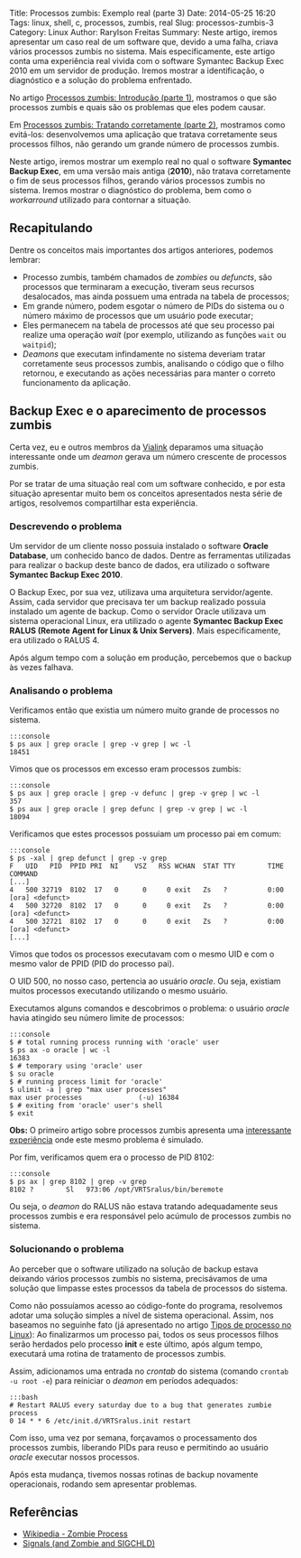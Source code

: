 Title: Processos zumbis: Exemplo real (parte 3)
Date: 2014-05-25 16:20
Tags: linux, shell, c, processos, zumbis, real
Slug: processos-zumbis-3
Category: Linux
Author: Rarylson Freitas
Summary: Neste artigo, iremos apresentar um caso real de um software que, devido a uma falha, criava vários processos zumbis no sistema. Mais especificamente, este artigo conta uma experiência real vivida com o software Symantec Backup Exec 2010 em um servidor de produção. Iremos mostrar a identificação, o diagnóstico e a solução do problema enfrentado. 

No artigo [Processos zumbis: Introdução (parte 1)]({filename}processos-zumbis.md), mostramos o que são processos zumbis e quais são os problemas que eles podem causar.

Em [Processos zumbis: Tratando corretamente (parte 2)]({filename}processos-zumbis-2.md), mostramos como evitá-los: desenvolvemos uma aplicação que tratava corretamente seus processos filhos, não gerando um grande número de processos zumbis.

Neste artigo, iremos mostrar um exemplo real no qual o software **Symantec Backup Exec**, em uma versão mais antiga (**2010**), não tratava corretamente o fim de seus processos filhos, gerando vários processos zumbis no sistema. Iremos mostrar o diagnóstico do problema, bem como o _workarround_ utilizado para contornar a situação.

Recapitulando
-------------

Dentre os conceitos mais importantes dos artigos anteriores, podemos lembrar:

- Processo zumbis, também chamados de _zombies_ ou _defuncts_, são processos que terminaram a execução, tiveram seus recursos desalocados, mas ainda possuem uma entrada na tabela de processos;
- Em grande número, podem esgotar o número de PIDs do sistema ou o número máximo de processos que um usuário pode executar;
- Eles permanecem na tabela de processos até que seu processo pai realize uma operação _wait_ (por exemplo, utilizando as funções `wait` ou `waitpid`);
- _Deamons_ que executam infindamente no sistema deveriam tratar corretamente seus processos zumbis, analisando o código que o filho retornou, e executando as ações necessárias para manter o correto funcionamento da aplicação.

Backup Exec e o aparecimento de processos zumbis
------------------------------------------------

Certa vez, eu e outros membros da [Vialink](http://www.vialink.com.br) deparamos uma situação interessante onde um _deamon_ gerava um número crescente de processos zumbis. 

Por se tratar de uma situação real com um software conhecido, e por esta situação apresentar muito bem os conceitos apresentados nesta série de artigos, resolvemos compartilhar esta experiência. 

### Descrevendo o problema

Um servidor de um cliente nosso possuia instalado o software **Oracle Database**, um conhecido banco de dados. Dentre as ferramentas utilizadas para realizar o backup deste banco de dados, era utilizado o software **Symantec Backup Exec 2010**.

O Backup Exec, por sua vez, utilizava uma arquitetura servidor/agente. Assim, cada servidor que precisava ter um backup realizado possuia instalado um agente de backup. Como o servidor Oracle utilizava um sistema operacional Linux, era utilizado o agente **Symantec Backup Exec RALUS (Remote Agent for Linux & Unix Servers)**. Mais especificamente, era utilizado o RALUS 4.

Após algum tempo com a solução em produção, percebemos que o backup às vezes falhava.

### Analisando o problema

Verificamos então que existia um número muito grande de processos no sistema. 

    :::console
    $ ps aux | grep oracle | grep -v grep | wc -l
    18451

Vimos que os processos em excesso eram processos zumbis:

    :::console
    $ ps aux | grep oracle | grep -v defunc | grep -v grep | wc -l 
    357
    $ ps aux | grep oracle | grep defunc | grep -v grep | wc -l
    18094

Verificamos que estes processos possuiam um processo pai em comum:

    :::console
    $ ps -xal | grep defunct | grep -v grep
    F   UID   PID  PPID PRI  NI    VSZ   RSS WCHAN  STAT TTY        TIME COMMAND
    [...]
    4   500 32719  8102  17   0      0     0 exit   Zs   ?          0:00 [ora] <defunct>
    4   500 32720  8102  17   0      0     0 exit   Zs   ?          0:00 [ora] <defunct>
    4   500 32721  8102  17   0      0     0 exit   Zs   ?          0:00 [ora] <defunct>
    [...]

Vimos que todos os processos executavam com o mesmo UID e com o mesmo valor de PPID (PID do processo pai).

O UID 500, no nosso caso, pertencia ao usuário _oracle_. Ou seja, existiam muitos processos executando utilizando o mesmo usuário.

Executamos alguns comandos e descobrimos o problema: o usuário _oracle_ havia atingido seu número limite de processos:

    :::console
    $ # total running process running with 'oracle' user
    $ ps ax -o oracle | wc -l
    16383
    $ # temporary using 'oracle' user
    $ su oracle
    $ # running process limit for 'oracle'
    $ ulimit -a | grep "max user processes"
    max user processes              (-u) 16384
    $ # exiting from 'oracle' user's shell
    $ exit

**Obs:** O primeiro artigo sobre processos zumbis apresenta uma [interessante experiência](/processos-zumbis/#usando-processos-zumbis-para-esgotar-o-numero-maximo-de-processos) onde este mesmo problema é simulado.

Por fim, verificamos quem era o processo de PID 8102:

    :::console
    $ ps ax | grep 8102 | grep -v grep
    8102 ?        Sl   973:06 /opt/VRTSralus/bin/beremote

Ou seja, o _deamon_ do RALUS não estava tratando adequadamente seus processos zumbis e era responsável pelo acúmulo de processos zumbis no sistema.

### Solucionando o problema

Ao perceber que o software utilizado na solução de backup estava deixando vários processos zumbis no sistema, precisávamos de uma solução que limpasse estes processos da tabela de processos do sistema.

Como não possuíamos acesso ao código-fonte do programa, resolvemos adotar uma solução simples a nível de sistema operacional. Assim, nos baseamos no seguinhe fato (já apresentado no artigo [Tipos de processo no Linux]({filename}processos-tipos.md)): Ao finalizarmos um processo pai, todos os seus processos filhos serão herdados pelo processo **init** e este último, após algum tempo, executará uma rotina de tratamento de processos zumbis.

Assim, adicionamos uma entrada no _crontab_ do sistema (comando `crontab -u root -e`) para reiniciar o _deamon_ em períodos adequados:

    :::bash
    # Restart RALUS every saturday due to a bug that generates zumbie process
    0 14 * * 6 /etc/init.d/VRTSralus.init restart

Com isso, uma vez por semana, forçavamos o processamento dos processos zumbis, liberando PIDs para reuso e permitindo ao usuário _oracle_ executar nossos processos.

Após esta mudança, tivemos nossas rotinas de backup novamente operacionais, rodando sem apresentar problemas.

Referências
-----------

- [Wikipedia - Zombie Process](http://en.wikipedia.org/wiki/Zombie_process)
- [Signals (and Zombie and SIGCHLD)](http://www.win.tue.nl/~aeb/linux/lk/lk-5.html)
